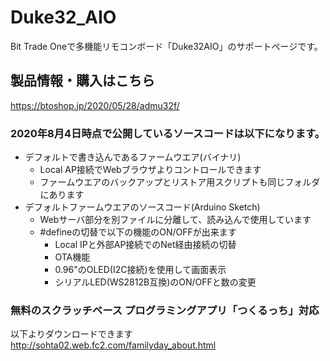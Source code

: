 # Duke32_AIO

Bit Trade Oneで多機能リモコンボード「Duke32AIO」のサポートページです。

## 製品情報・購入はこちら
https://btoshop.jp/2020/05/28/admu32f/

### 2020年8月4日時点で公開しているソースコードは以下になります。
- デフォルトで書き込んであるファームウエア(バイナリ)
  - Local AP接続でWebブラウザよりコントロールできます
  - ファームウエアのバックアップとリストア用スクリプトも同じフォルダにあります
- デフォルトファームウエアのソースコード(Arduino Sketch)
  - Webサーバ部分を別ファイルに分離して、読み込んで使用しています
  - #defineの切替で以下の機能のON/OFFが出来ます
    - Local IPと外部AP接続でのNet経由接続の切替
    - OTA機能
    - 0.96"のOLED(I2C接続)を使用して画面表示
    - シリアルLED(WS2812B互換)のON/OFFと数の変更
    
### 無料のスクラッチベース プログラミングアプリ「つくるっち」対応
以下よりダウンロードできます
http://sohta02.web.fc2.com/familyday_about.html
